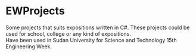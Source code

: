 # EWProjects
Some projects that suits expositions written in C#.
These projects could be used for school, college or any kind of expositions.<br/>
Have been used in Sudan University for Science and Technology 15th Engineering Week.
